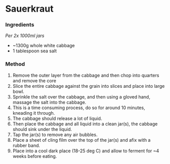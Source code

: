 # Sauerkraut

### Ingredients

*Per 2x 1000ml jars*

* ~1300g whole white cabbage
* 1 tablespoon sea salt

### Method

1. Remove the outer layer from the cabbage and then chop into quarters and remove the core
1. Slice the entire cabbage against the grain into slices and place into large bowl.
1. Sprinkle the salt over the cabbage, and then using a gloved hand, massage the salt into the cabbage.
1. This is a time consuming process, do so for around 10 minutes, kneading it through.
1. The cabbage should release a lot of liquid.
1. Then place the cabbage and all liquid into a clean jar(s), the cabbage should sink under the liquid.
1. Tap the jar(s) to remove any air bubbles.
1. Place a sheet of cling film over the top of the jar(s) and afix with a rubber band.
1. Place into a cool dark place (18-25 deg C) and allow to ferment for ~4 weeks before eating.
